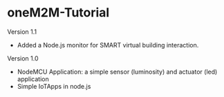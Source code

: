 # oneM2M-Tutorial

Version 1.1
 - Added a Node.js monitor for SMART virtual building interaction.

Version 1.0
 - NodeMCU Application: a simple sensor (luminosity) and actuator (led) application
 - Simple IoTApps in node.js
